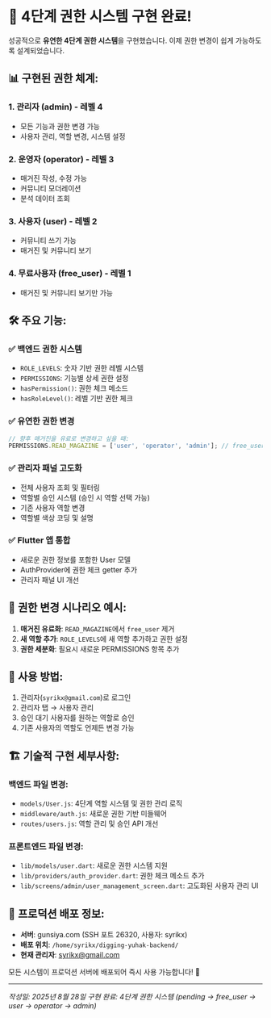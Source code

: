 # 🎉 4단계 권한 시스템 구현 완료!

성공적으로 **유연한 4단계 권한 시스템**을 구현했습니다. 이제 권한 변경이 쉽게 가능하도록 설계되었습니다.

## 📊 구현된 권한 체계:

### 1. **관리자 (admin)** - 레벨 4
- 모든 기능과 권한 변경 가능
- 사용자 관리, 역할 변경, 시스템 설정

### 2. **운영자 (operator)** - 레벨 3  
- 매거진 작성, 수정 가능
- 커뮤니티 모더레이션
- 분석 데이터 조회

### 3. **사용자 (user)** - 레벨 2
- 커뮤니티 쓰기 가능
- 매거진 및 커뮤니티 보기

### 4. **무료사용자 (free_user)** - 레벨 1
- 매거진 및 커뮤니티 보기만 가능

## 🛠️ 주요 기능:

### ✅ **백엔드 권한 시스템**
- `ROLE_LEVELS`: 숫자 기반 권한 레벨 시스템
- `PERMISSIONS`: 기능별 상세 권한 설정
- `hasPermission()`: 권한 체크 메소드
- `hasRoleLevel()`: 레벨 기반 권한 체크

### ✅ **유연한 권한 변경**
```javascript
// 향후 매거진을 유료로 변경하고 싶을 때:
PERMISSIONS.READ_MAGAZINE = ['user', 'operator', 'admin']; // free_user 제외
```

### ✅ **관리자 패널 고도화**
- 전체 사용자 조회 및 필터링
- 역할별 승인 시스템 (승인 시 역할 선택 가능)
- 기존 사용자 역할 변경
- 역할별 색상 코딩 및 설명

### ✅ **Flutter 앱 통합**
- 새로운 권한 정보를 포함한 User 모델
- AuthProvider에 권한 체크 getter 추가
- 관리자 패널 UI 개선

## 🔄 **권한 변경 시나리오 예시:**

1. **매거진 유료화**: `READ_MAGAZINE`에서 `free_user` 제거
2. **새 역할 추가**: `ROLE_LEVELS`에 새 역할 추가하고 권한 설정
3. **권한 세분화**: 필요시 새로운 PERMISSIONS 항목 추가

## 🚀 **사용 방법:**
1. 관리자(`syrikx@gmail.com`)로 로그인
2. 관리자 탭 → 사용자 관리
3. 승인 대기 사용자를 원하는 역할로 승인
4. 기존 사용자의 역할도 언제든 변경 가능

## 🏗️ **기술적 구현 세부사항:**

### 백엔드 파일 변경:
- `models/User.js`: 4단계 역할 시스템 및 권한 관리 로직
- `middleware/auth.js`: 새로운 권한 기반 미들웨어
- `routes/users.js`: 역할 관리 및 승인 API 개선

### 프론트엔드 파일 변경:
- `lib/models/user.dart`: 새로운 권한 시스템 지원
- `lib/providers/auth_provider.dart`: 권한 체크 메소드 추가
- `lib/screens/admin/user_management_screen.dart`: 고도화된 사용자 관리 UI

## 📍 **프로덕션 배포 정보:**
- **서버**: gunsiya.com (SSH 포트 26320, 사용자: syrikx)
- **배포 위치**: `/home/syrikx/digging-yuhak-backend/`
- **현재 관리자**: syrikx@gmail.com

모든 시스템이 프로덕션 서버에 배포되어 즉시 사용 가능합니다! 🎯

---
*작성일: 2025년 8월 28일*
*구현 완료: 4단계 권한 시스템 (pending → free_user → user → operator → admin)*